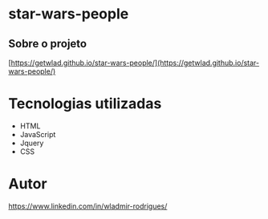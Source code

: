 # star-wars-people
## Sobre o projeto
[https://getwlad.github.io/star-wars-people/](https://getwlad.github.io/star-wars-people/)

# Tecnologias utilizadas
- HTML
- JavaScript
- Jquery
- CSS


# Autor
https://www.linkedin.com/in/wladmir-rodrigues/
